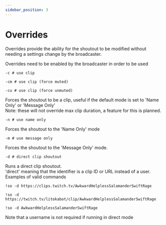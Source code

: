 ```yaml
---
sidebar_position: 3
---
```


# Overrides

Overrides provide the ability for the shoutout to be modified without needing a settings change by the broadcaster.  
  
Overrides need to be enabled by the broadcaster in order to be used

```
-c # use clip

-cm # use clip (force muted)

-cu # use clip (force unmuted)
```
Forces the shoutout to be a clip, useful if the default mode is set to 'Name Only' or 'Message Only'  
Note: these will not override max clip duration, a feature for this is planned.

```
-n # use name only
```
Forces the shoutout to the 'Name Only' mode

```
-m # use message only
```
Forces the shoutout to the 'Message Only' mode.  

```
-d # direct clip shoutout
```
Runs a direct clip shoutout.  
'direct' meaning that the identifier is a clip ID or URL instead of a user.  
Examples of valid commands
```
!so -d https://clips.twitch.tv/AwkwardHelplessSalamanderSwiftRage

!so -d https://twitch.tv/litokabot/clip/AwkwardHelplessSalamanderSwiftRage

!so -d AwkwardHelplessSalamanderSwiftRage
```
Note that a username is not required if running in direct mode

